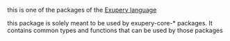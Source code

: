 this is one of the packages of the [Exupery language](https://github.com/corno/exupery-documentation)

this package is solely meant to be used by exupery-core-* packages.
It contains common types and functions that can be used by those packages